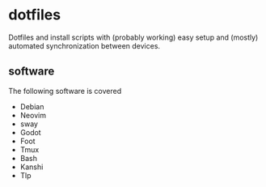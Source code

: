 # dotfiles
Dotfiles and install scripts with (probably working) easy setup and (mostly) automated synchronization between devices.

## software
The following software is covered
- Debian
- Neovim
- sway
- Godot
- Foot
- Tmux
- Bash
- Kanshi
- Tlp
